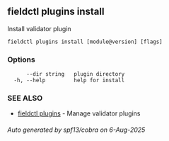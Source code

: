 ## fieldctl plugins install

Install validator plugin

```
fieldctl plugins install [module@version] [flags]
```

### Options

```
      --dir string   plugin directory
  -h, --help         help for install
```

### SEE ALSO

* [fieldctl plugins](fieldctl_plugins.md)	 - Manage validator plugins

###### Auto generated by spf13/cobra on 6-Aug-2025
